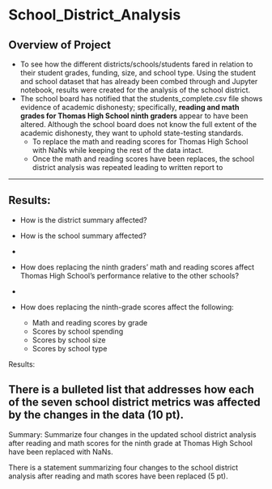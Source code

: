 # ****School_District_Analysis****

## Overview of Project
- To see how the different districts/schools/students fared in relation to their student grades, funding, size, and school type. Using the student and school dataset that has already been combed through and Jupyter notebook, results were created for the analysis of the school district.  
- The school board has notified that the students_complete.csv file shows evidence of academic dishonesty; specifically, **reading and math grades for Thomas High School ninth graders** appear to have been altered. Although the school board does not know the full extent of the academic dishonesty, they want to uphold state-testing standards.
  -  To replace the math and reading scores for Thomas High School with NaNs while keeping the rest of the data intact. 
  -  Once the math and reading scores have been replaces, the school district analysis was repeated leading to written report to 
-----------------

## Results: 
- How is the district summary affected?

- How is the school summary affected?
- 
- How does replacing the ninth graders’ math and reading scores affect Thomas High School’s performance relative to the other schools?
- 
- How does replacing the ninth-grade scores affect the following:
  - Math and reading scores by grade
  - Scores by school spending
  - Scores by school size
  - Scores by school type

Results:

There is a bulleted list that addresses how each of the seven school district metrics was affected by the changes in the data (10 pt).
----------------

Summary: Summarize four changes in the updated school district analysis after reading and math scores for the ninth grade at Thomas High School have been replaced with NaNs.

There is a statement summarizing four changes to the school district analysis after reading and math scores have been replaced (5 pt).
